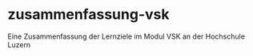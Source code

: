 zusammenfassung-vsk
===================

Eine Zusammenfassung der Lernziele im Modul VSK an der Hochschule Luzern
